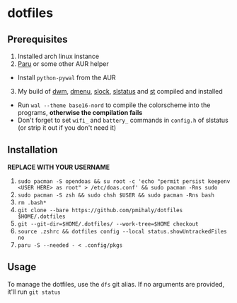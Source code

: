 # dotfiles

## Prerequisites

1. Installed arch linux instance
2. [Paru](https://github.com/morganamilo/paru) or some other AUR helper
  - Install `python-pywal` from the AUR
3. My build of [dwm](https://github.com/pmihaly/dwm), [dmenu](https://github.com/pmihaly/dmenu), [slock](https://github.com/pmihaly/slock), [slstatus](https://github.com/pmihaly/slstatus) and [st](https://github.com/pmihaly/st) compiled and installed
  - Run `wal --theme base16-nord` to compile the colorscheme into the programs, **otherwise the compilation fails**
  - Don't forget to set `wifi_` and `battery_` commands in `config.h` of slstatus (or strip it out if you don't need it)

## Installation

**REPLACE <USER HERE> WITH YOUR USERNAME**
1. `sudo pacman -S opendoas && su root -c 'echo "permit persist keepenv <USER HERE> as root" > /etc/doas.conf' && sudo pacman -Rns sudo`
2. `sudo pacman -S zsh && sudo chsh $USER && sudo pacman -Rns bash`
3. `rm .bash*`
4. `git clone --bare https://github.com/pmihaly/dotfiles $HOME/.dotfiles`
5. `git --git-dir=$HOME/.dotfiles/ --work-tree=$HOME checkout`
6. `source .zshrc && dotfiles config --local status.showUntrackedFiles no`
7. `paru -S --needed - < .config/pkgs`

## Usage

To manage the dotfiles, use the `dfs` git alias.
If no arguments are provided, it'll run `git status`
